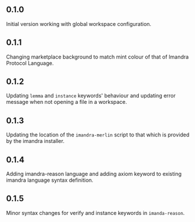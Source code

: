 ## 0.1.0

Initial version working with global workspace configuration.

## 0.1.1

Changing marketplace background to match mint colour of that of Imandra Protocol Language.

## 0.1.2

Updating `lemma` and `instance` keywords' behaviour and updating error message when not opening a file in a workspace.

## 0.1.3

Updating the location of the `imandra-merlin` script to that which is provided by the imandra installer.

## 0.1.4

Adding imandra-reason language and adding axiom keyword to existing imandra language syntax definition.

## 0.1.5

Minor syntax changes for verify and instance keywords in `imanda-reason`.
